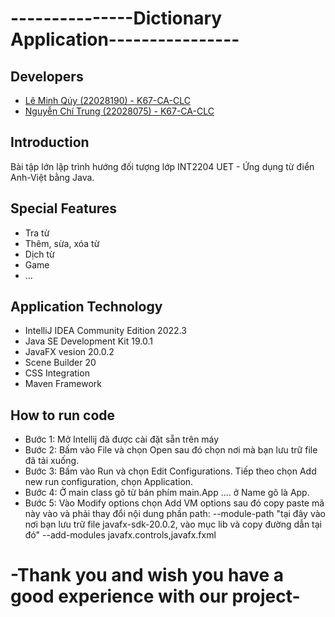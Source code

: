 # ---------------Dictionary Application----------------


## Developers

- [Lê Minh Qúy (22028190) - K67-CA-CLC](https://github.com/quyk67uet)
- [Nguyễn Chí Trung (22028075) - K67-CA-CLC](https://github.com/chitrung-gg)


## Introduction

Bài tập lớn lập trình hướng đối tượng lớp INT2204 UET - Ứng dụng từ điển Anh-Việt bằng Java.

## Special Features

- Tra từ
- Thêm, sừa, xóa từ
- Dịch từ
- Game
- ...

## Application Technology

- IntelliJ IDEA Community Edition 2022.3
- Java SE Development Kit 19.0.1
- JavaFX vesion 20.0.2
- Scene Builder 20
- CSS Integration
- Maven Framework

## How to run code

- Bước 1: Mở Intellij đã được cài đặt sẵn trên máy
- Bước 2: Bấm vào File và chọn Open sau đó chọn nơi mà bạn lưu trữ file đã tải xuống.
- Bước 3: Bấm vào Run và chọn Edit Configurations. Tiếp theo chọn Add new run configuration, chọn Application.
- Bước 4: Ở main class gõ từ bán phím main.App .... ở Name gõ là App.
- Bước 5: Vào Modify options chọn Add VM options sau đó copy paste mã này vào và phải thay đổi nội dung phần path:
  --module-path "tại đây vào nơi bạn lưu trữ file javafx-sdk-20.0.2, vào mục lib và copy đường dẫn tại đó" --add-modules javafx.controls,javafx.fxml

# -Thank you and wish you have a good experience with our project-
